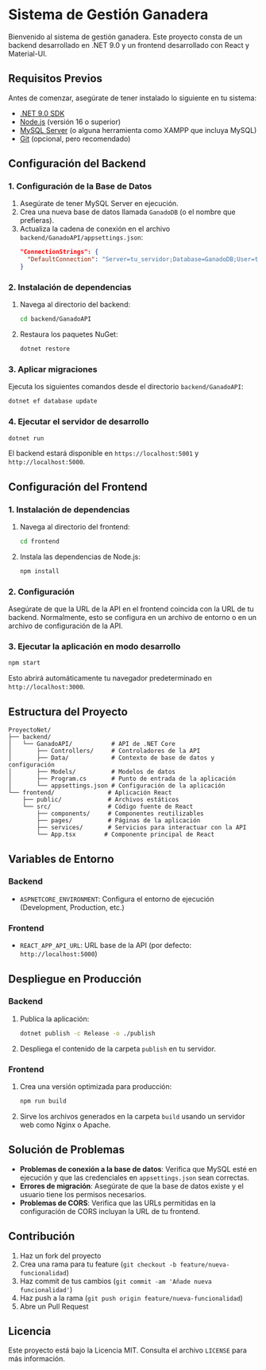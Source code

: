 # Sistema de Gestión Ganadera

Bienvenido al sistema de gestión ganadera. Este proyecto consta de un backend desarrollado en .NET 9.0 y un frontend desarrollado con React y Material-UI.

## Requisitos Previos

Antes de comenzar, asegúrate de tener instalado lo siguiente en tu sistema:

- [.NET 9.0 SDK](https://dotnet.microsoft.com/download/dotnet/9.0)
- [Node.js](https://nodejs.org/) (versión 16 o superior)
- [MySQL Server](https://dev.mysql.com/downloads/mysql/) (o alguna herramienta como XAMPP que incluya MySQL)
- [Git](https://git-scm.com/) (opcional, pero recomendado)

## Configuración del Backend

### 1. Configuración de la Base de Datos

1. Asegúrate de tener MySQL Server en ejecución.
2. Crea una nueva base de datos llamada `GanadoDB` (o el nombre que prefieras).
3. Actualiza la cadena de conexión en el archivo `backend/GanadoAPI/appsettings.json`:
   ```json
   "ConnectionStrings": {
     "DefaultConnection": "Server=tu_servidor;Database=GanadoDB;User=tu_usuario;Password=tu_contraseña;"
   }
   ```

### 2. Instalación de dependencias

1. Navega al directorio del backend:
   ```bash
   cd backend/GanadoAPI
   ```

2. Restaura los paquetes NuGet:
   ```bash
   dotnet restore
   ```

### 3. Aplicar migraciones

Ejecuta los siguientes comandos desde el directorio `backend/GanadoAPI`:

```bash
dotnet ef database update
```

### 4. Ejecutar el servidor de desarrollo

```bash
dotnet run
```

El backend estará disponible en `https://localhost:5001` y `http://localhost:5000`.

## Configuración del Frontend

### 1. Instalación de dependencias

1. Navega al directorio del frontend:
   ```bash
   cd frontend
   ```

2. Instala las dependencias de Node.js:
   ```bash
   npm install
   ```

### 2. Configuración

Asegúrate de que la URL de la API en el frontend coincida con la URL de tu backend. Normalmente, esto se configura en un archivo de entorno o en un archivo de configuración de la API.

### 3. Ejecutar la aplicación en modo desarrollo

```bash
npm start
```

Esto abrirá automáticamente tu navegador predeterminado en `http://localhost:3000`.

## Estructura del Proyecto

```
ProyectoNet/
├── backend/
│   └── GanadoAPI/           # API de .NET Core
│       ├── Controllers/     # Controladores de la API
│       ├── Data/            # Contexto de base de datos y configuración
│       ├── Models/          # Modelos de datos
│       ├── Program.cs       # Punto de entrada de la aplicación
│       └── appsettings.json # Configuración de la aplicación
└── frontend/               # Aplicación React
    ├── public/             # Archivos estáticos
    └── src/                # Código fuente de React
        ├── components/     # Componentes reutilizables
        ├── pages/          # Páginas de la aplicación
        ├── services/       # Servicios para interactuar con la API
        └── App.tsx        # Componente principal de React
```

## Variables de Entorno

### Backend

- `ASPNETCORE_ENVIRONMENT`: Configura el entorno de ejecución (Development, Production, etc.)

### Frontend

- `REACT_APP_API_URL`: URL base de la API (por defecto: `http://localhost:5000`)

## Despliegue en Producción

### Backend

1. Publica la aplicación:
   ```bash
   dotnet publish -c Release -o ./publish
   ```

2. Despliega el contenido de la carpeta `publish` en tu servidor.

### Frontend

1. Crea una versión optimizada para producción:
   ```bash
   npm run build
   ```

2. Sirve los archivos generados en la carpeta `build` usando un servidor web como Nginx o Apache.

## Solución de Problemas

- **Problemas de conexión a la base de datos**: Verifica que MySQL esté en ejecución y que las credenciales en `appsettings.json` sean correctas.
- **Errores de migración**: Asegúrate de que la base de datos existe y el usuario tiene los permisos necesarios.
- **Problemas de CORS**: Verifica que las URLs permitidas en la configuración de CORS incluyan la URL de tu frontend.

## Contribución

1. Haz un fork del proyecto
2. Crea una rama para tu feature (`git checkout -b feature/nueva-funcionalidad`)
3. Haz commit de tus cambios (`git commit -am 'Añade nueva funcionalidad'`)
4. Haz push a la rama (`git push origin feature/nueva-funcionalidad`)
5. Abre un Pull Request

## Licencia

Este proyecto está bajo la Licencia MIT. Consulta el archivo `LICENSE` para más información.
